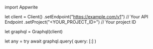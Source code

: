 import Appwrite

let client = Client()
    .setEndpoint("https://example.com/v1") // Your API Endpoint
    .setProject("<YOUR_PROJECT_ID>") // Your project ID

let graphql = Graphql(client)

let any = try await graphql.query(
    query: [:]
)


